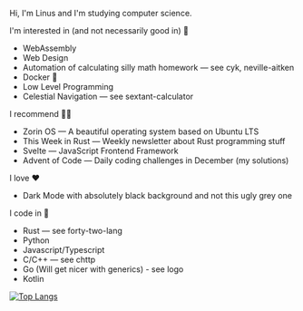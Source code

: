 Hi, I'm Linus and I'm studying computer science.

I'm interested in (and not necessarily good in) 🎉
- WebAssembly
- Web Design
- Automation of calculating silly math homework — see cyk, neville-aitken
- Docker 🐋
- Low Level Programming
- Celestial Navigation — see sextant-calculator

I recommend 👍🏼
- Zorin OS — A beautiful operating system based on Ubuntu LTS
- This Week in Rust — Weekly newsletter about Rust programming stuff
- Svelte — JavaScript Frontend Framework
- Advent of Code — Daily coding challenges in December (my solutions)

I love ♥️
- Dark Mode with absolutely black background and not this ugly grey one

I code in 🚀
- Rust — see forty-two-lang
- Python
- Javascript/Typescript
- C/C++ — see chttp
- Go (Will get nicer with generics) - see logo
- Kotlin


[![Top Langs](https://github-readme-stats.vercel.app/api/top-langs/?username=linuskmr&layout=compact&langs_count=6)](https://github.com/anuraghazra/github-readme-stats)


<!--
**linuskmr/linuskmr** is a ✨ _special_ ✨ repository because its `README.md` (this file) appears on your GitHub profile.

Here are some ideas to get you started:

- 🔭 I’m currently working on ...
- 🌱 I’m currently learning ...
- 👯 I’m looking to collaborate on ...
- 🤔 I’m looking for help with ...
- 💬 Ask me about ...
- 📫 How to reach me: ...
- 😄 Pronouns: ...
- ⚡ Fun fact: ...
-->
